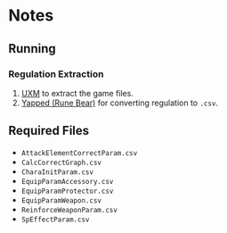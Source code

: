 # Notes

## Running

### Regulation Extraction

1. [UXM](https://cdn.discordapp.com/attachments/529900741998149643/955650210711892029/UXM_2.4.ER-1.03.1-fix01.zip) to extract the game files.
2. [Yapped (Rune Bear)](https://github.com/vawser/Yapped-Rune-Bear) for converting regulation to `.csv`.

## Required Files

-   `AttackElementCorrectParam.csv`
-   `CalcCorrectGraph.csv`
-   `CharaInitParam.csv`
-   `EquipParamAccessory.csv`
-   `EquipParamProtector.csv`
-   `EquipParamWeapon.csv`
-   `ReinforceWeaponParam.csv`
-   `SpEffectParam.csv`
